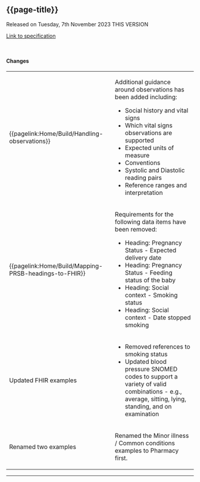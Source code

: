 ## {{page-title}}

<span class="nhsd-a-tag nhsd-a-tag--bg-light-blue">Released on Tuesday, 7th November 2023</span>
<span class="nhsd-a-tag nhsd-a-tag--bg-light-green">THIS VERSION</span>

[Link to specification](https://simplifier.net/guide/gp-connect--update-record--itk3/Home/Introduction/Release-notes?version=1.1.5-public-beta)


<br />

#### Changes


<table data-responsive>
    <tbody>
        <!-- Handling observations -->
        <tr>
            <td class="nhsd-m-table__highlighted-items">
                {{pagelink:Home/Build/Handling-observations}}
            </td>
            <td>
                <p>Additional guidance around observations has been added including:</p>
                <ul>
                    <li>Social history and vital signs</li>
                    <li>Which vital signs observations are supported</li>
                    <li>Expected units of measure</li>
                    <li>Conventions</li>
                    <li>Systolic and Diastolic reading pairs</li>
                    <li>Reference ranges and interpretation</li>
                </ul>
            </td>
        </tr>
        <!-- Mapping PRSB headings to FHIR -->
        <tr>
            <td class="nhsd-m-table__highlighted-items">
                {{pagelink:Home/Build/Mapping-PRSB-headings-to-FHIR}}
            </td>
            <td>
                <p>Requirements for the following data items have been removed:</p>
                <ul>
                    <li>Heading: Pregnancy Status - Expected delivery date</li>
                    <li>Heading: Pregnancy Status - Feeding status of the baby</li>
                    <li>Heading: Social context - Smoking status</li>
                    <li>Heading: Social context - Date stopped smoking</li>
                </ul>
            </td>
        </tr>
        <!-- Updated FHIR examples -->
        <tr>
            <td class="nhsd-m-table__highlighted-items">
               Updated FHIR examples
            </td>
            <td>
                <ul>
                    <li>Removed references to smoking status</li>
                    <li>Updated blood pressure SNOMED codes to support a variety of valid combinations - e.g., average, sitting, lying, standing, and on examination</li>
                </ul>
            </td>
        </tr>
        <!-- Updated Minor illness / common conditions example name -->
        <tr>
            <td class="nhsd-m-table__highlighted-items">
               Renamed two examples
            </td>
            <td>
                <p>Renamed the Minor illness / Common conditions examples to Pharmacy first.</p>
            </td>
        </tr>
    </tbody>
</table>

---